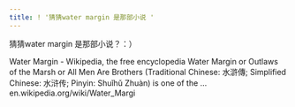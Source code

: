 ```yaml
---
title: ! '猜猜water margin 是那部小说 '
---
```


<p>猜猜water margin 是那部小说？：）</p>

<p>Water Margin - Wikipedia, the free encyclopedia
Water Margin or Outlaws of the Marsh or All Men Are Brothers (Traditional Chinese: 水滸傳; Simplified Chinese: 水浒传; Pinyin: Shuǐhǔ Zhuàn) is one of the &#8230;
en.wikipedia.org/wiki/Water_Margi</p>
